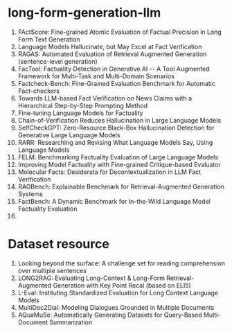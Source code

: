# long-form-generation-llm

1. FActScore: Fine-grained Atomic Evaluation of Factual Precision in Long Form Text Generation
2. Language Models Hallucinate, but May Excel at Fact Verification
3. RAGAS: Automated Evaluation of Retrieval Augmented Generation (sentence-level generation)
4. FacTool: Factuality Detection in Generative AI -- A Tool Augmented Framework for Multi-Task and Multi-Domain Scenarios
5. Factcheck-Bench: Fine-Grained Evaluation Benchmark for Automatic Fact-checkers
6. Towards LLM-based Fact Verification on News Claims with a Hierarchical Step-by-Step Prompting Method
7. Fine-tuning Language Models for Factuality
8. Chain-of-Verification Reduces Hallucination in Large Language Models
9. SelfCheckGPT: Zero-Resource Black-Box Hallucination Detection for Generative Large Language Models
10. RARR: Researching and Revising What Language Models Say, Using Language Models
11. FELM: Benchmarking Factuality Evaluation of Large Language Models
12. Improving Model Factuality with Fine-grained Critique-based Evaluator
13. Molecular Facts: Desiderata for Decontextualization in LLM Fact Verification
14. RAGBench: Explainable Benchmark for Retrieval-Augmented Generation Systems
15. FactBench: A Dynamic Benchmark for In-the-Wild Language Model Factuality Evaluation
16. 

# Dataset resource
1. Looking beyond the surface: A challenge set for reading comprehension over multiple sentences
2. LONG2RAG: Evaluating Long-Context & Long-Form Retrieval-Augmented Generation with Key Point Recal (based on ELI5)
3. L-Eval: Instituting Standardized Evaluation for Long Context Language Models
4. MultiDoc2Dial: Modeling Dialogues Grounded in Multiple Documents
5. AQuaMuSe: Automatically Generating Datasets for Query-Based Multi-Document Summarization
